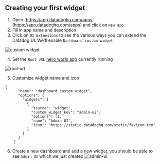 ## Creating your first widget

1. Open [https://app.datadoghq.com/apps](https://app.datadoghq.com/apps) and click on `New app`
2. Fill in app name and description
3. Click on `UI Extensions` to see the various ways you can extend the Datadog UI. We'll enable `Dashboard custom widget`

![custom widget](https://p-qkfgo2.t2.n0.cdn.getcloudapp.com/items/JruxlOGg/4d54f96f-836f-47b1-a5eb-52c029409bd2.png?source=viewer&v=ac8102c37597f8125d9f78e8e8ec0c65)

4. Set the `Root URL` [hello world app](https://[[HOST_SUBDOMAIN]]-3000-[[KATACODA_HOST]].environments.katacoda.com/widget) currently running

![root-url](https://p-qkfgo2.t2.n0.cdn.getcloudapp.com/items/v1u06gL7/be907fb1-4003-4039-b615-6f8e68f18646.png?source=viewer&v=7c00c328308405829935760373363b26)

5. Customize widget name and icon

```
{
      "name": "dashboard_custom_widget",
      "options": {
        "widgets": [
          {
            "source": "widget",
            "custom_widget_key": "admin-ui",
            "options": [],
            "name": "Admin UI",
            "icon": "https://static.datadoghq.com/static/favicon.ico"
          }
        ]
      }
    }
```

6. Create a new dashboard and add a new widget, you should be able to see `Admin UI` which we just created
   ![admin-ui](https://p-qkfgo2.t2.n0.cdn.getcloudapp.com/items/RBuLNnAX/d9b0a7bf-f7d2-4120-a366-3ceeee0cccc7.png?source=viewer&v=bfb4f45589df4b6b193edc93e1eacf13)
